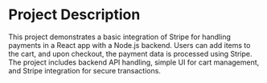# Project Description

This project demonstrates a basic integration of Stripe for handling payments in a React app with a Node.js backend. Users can add items to the cart, and upon checkout, the payment data is processed using Stripe. The project includes backend API handling, simple UI for cart management, and Stripe integration for secure transactions.
